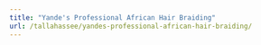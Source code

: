 ```yaml
---
title: "Yande's Professional African Hair Braiding"
url: /tallahassee/yandes-professional-african-hair-braiding/
---
```

